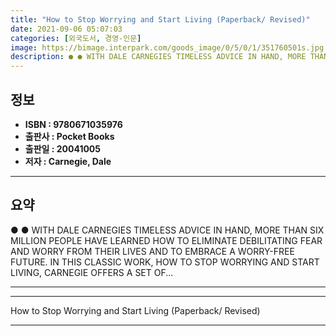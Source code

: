```yaml
---
title: "How to Stop Worrying and Start Living (Paperback/ Revised)"
date: 2021-09-06 05:07:03
categories: [외국도서, 경영-인문]
image: https://bimage.interpark.com/goods_image/0/5/0/1/351760501s.jpg
description: ● ● WITH DALE CARNEGIES TIMELESS ADVICE IN HAND, MORE THAN SIX MILLION PEOPLE HAVE LEARNED HOW TO ELIMINATE DEBILITATING FEAR AND WORRY FROM THEIR LIVES AND T
---
```


## **정보**

- **ISBN : 9780671035976**
- **출판사 : Pocket Books**
- **출판일 : 20041005**
- **저자 : Carnegie, Dale**

------



## **요약**

●  ●  WITH DALE CARNEGIES TIMELESS ADVICE IN HAND, MORE THAN SIX MILLION PEOPLE HAVE LEARNED HOW TO ELIMINATE DEBILITATING FEAR AND WORRY FROM THEIR LIVES AND TO EMBRACE A WORRY-FREE FUTURE. IN THIS CLASSIC WORK, HOW TO STOP WORRYING AND START LIVING, CARNEGIE OFFERS A SET OF... 

------



------


How to Stop Worrying and Start Living (Paperback/ Revised) 

------


